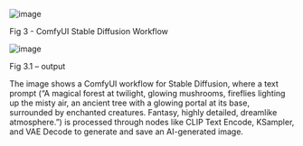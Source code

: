 ![image](https://github.com/user-attachments/assets/1b31c84d-d050-4586-ac14-969531351585)
 
Fig 3 - ComfyUI Stable Diffusion Workflow

 ![image](https://github.com/user-attachments/assets/4ed9460f-c06d-4121-a34d-596be5063ca0)

Fig 3.1 – output

 The image shows a ComfyUI workflow for Stable Diffusion, where a text prompt (“A magical forest at twilight, glowing mushrooms, fireflies lighting up the misty air, an ancient tree with a glowing portal at its base, surrounded by enchanted creatures. Fantasy, highly detailed, dreamlike atmosphere.”) is processed through nodes like CLIP Text Encode, KSampler, and VAE Decode to generate and save an AI-generated image.

